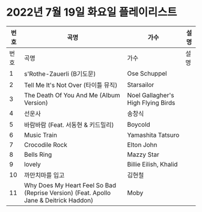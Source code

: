 # 2022년 7월 19일 화요일 플레이리스트

| 번호 | 곡명 | 가수 | 설명 |
|------|------|------|------|
| 번호 | 곡명 | 가수 | 설명 |
| 1 | s'Rothe-Zauerli (B기도문) | Ose Schuppel |  |
| 2 | Tell Me It's Not Over (타이틀 뮤직) | Starsailor |  |
| 3 | The Death Of You And Me (Album Version) | Noel Gallagher's High Flying Birds |  |
| 4 | 선운사 | 송창식 |  |
| 5 | 바람바람 (Feat. 서동현 & 키드밀리) | Boycold |  |
| 6 | Music Train | Yamashita Tatsuro |  |
| 7 | Crocodile Rock | Elton John |  |
| 8 | Bells Ring | Mazzy Star |  |
| 9 | lovely | Billie Eilish, Khalid |  |
| 10 | 까만치마를 입고 | 김현철 |  |
| 11 | Why Does My Heart Feel So Bad (Reprise Version) (Feat. Apollo Jane & Deitrick Haddon) | Moby |  |
